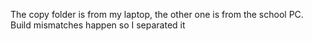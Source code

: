 The copy folder is from my laptop, the other one is from the school PC. Build mismatches happen so I separated it
